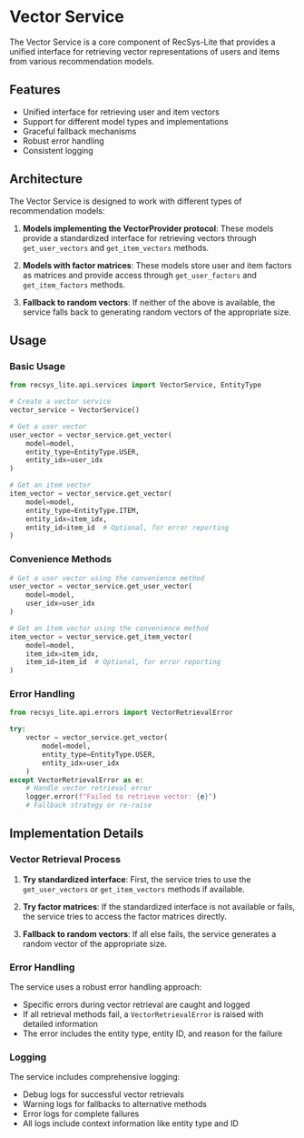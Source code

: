 # Vector Service

The Vector Service is a core component of RecSys-Lite that provides a unified interface for retrieving vector representations of users and items from various recommendation models.

## Features

- Unified interface for retrieving user and item vectors
- Support for different model types and implementations
- Graceful fallback mechanisms
- Robust error handling
- Consistent logging

## Architecture

The Vector Service is designed to work with different types of recommendation models:

1. **Models implementing the VectorProvider protocol**: These models provide a standardized interface for retrieving vectors through `get_user_vectors` and `get_item_vectors` methods.

2. **Models with factor matrices**: These models store user and item factors as matrices and provide access through `get_user_factors` and `get_item_factors` methods.

3. **Fallback to random vectors**: If neither of the above is available, the service falls back to generating random vectors of the appropriate size.

## Usage

### Basic Usage

```python
from recsys_lite.api.services import VectorService, EntityType

# Create a vector service
vector_service = VectorService()

# Get a user vector
user_vector = vector_service.get_vector(
    model=model,
    entity_type=EntityType.USER,
    entity_idx=user_idx
)

# Get an item vector
item_vector = vector_service.get_vector(
    model=model,
    entity_type=EntityType.ITEM,
    entity_idx=item_idx,
    entity_id=item_id  # Optional, for error reporting
)
```

### Convenience Methods

```python
# Get a user vector using the convenience method
user_vector = vector_service.get_user_vector(
    model=model,
    user_idx=user_idx
)

# Get an item vector using the convenience method
item_vector = vector_service.get_item_vector(
    model=model,
    item_idx=item_idx,
    item_id=item_id  # Optional, for error reporting
)
```

### Error Handling

```python
from recsys_lite.api.errors import VectorRetrievalError

try:
    vector = vector_service.get_vector(
        model=model,
        entity_type=EntityType.USER,
        entity_idx=user_idx
    )
except VectorRetrievalError as e:
    # Handle vector retrieval error
    logger.error(f"Failed to retrieve vector: {e}")
    # Fallback strategy or re-raise
```

## Implementation Details

### Vector Retrieval Process

1. **Try standardized interface**: First, the service tries to use the `get_user_vectors` or `get_item_vectors` methods if available.

2. **Try factor matrices**: If the standardized interface is not available or fails, the service tries to access the factor matrices directly.

3. **Fallback to random vectors**: If all else fails, the service generates a random vector of the appropriate size.

### Error Handling

The service uses a robust error handling approach:

- Specific errors during vector retrieval are caught and logged
- If all retrieval methods fail, a `VectorRetrievalError` is raised with detailed information
- The error includes the entity type, entity ID, and reason for the failure

### Logging

The service includes comprehensive logging:

- Debug logs for successful vector retrievals
- Warning logs for fallbacks to alternative methods
- Error logs for complete failures
- All logs include context information like entity type and ID